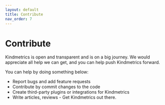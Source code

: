 ```yaml
---
layout: default
title: Contribute
nav_order: 7
---
```


# Contribute
Kindmetrics is open and transparent and is on a big journey. We would appreciate all help we can get, and you can help push Kindmetrics forward.

You can help by doing something below:
- Report bugs and add feature requests
- Contribute by commit changes to the code
- Create third-party plugins or integrations for Kindmetrics
- Write articles, reviews - Get Kindmetrics out there.
